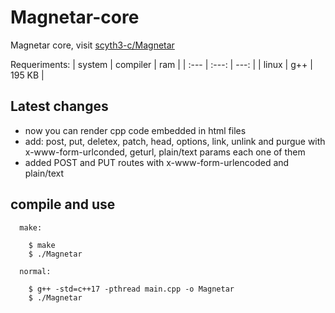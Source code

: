 # Magnetar-core
Magnetar core, visit [scyth3-c/Magnetar](https://github.com/scyth3-c/Magnetar)

Requeriments:
| system          | compiler            |     ram     |
| :---            |     :---:           |        ---: |
| linux           |  g++                |   195 KB    |


## Latest changes

- now you can render cpp code embedded in html files
- add: post, put, deletex, patch, head, options, link, unlink and purgue with x-www-form-urlconded, geturl, plain/text params each one of them
- added POST and PUT routes with x-www-form-urlencoded and plain/text



## compile and use

```
  make:
  
    $ make 
    $ ./Magnetar
    
  normal:
    
    $ g++ -std=c++17 -pthread main.cpp -o Magnetar
    $ ./Magnetar

```

